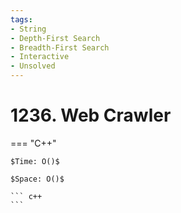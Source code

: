 ```yaml
---
tags:
- String
- Depth-First Search
- Breadth-First Search
- Interactive
- Unsolved
---
```



# 1236. Web Crawler

=== "C++"

    $Time: O()$

    $Space: O()$

    ``` c++
    ```